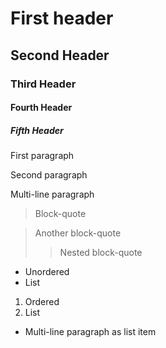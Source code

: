 # First header

## Second Header

### Third Header

#### Fourth Header

##### Fifth Header

First paragraph

Second paragraph

Multi-line
paragraph

> Block-quote

> Another block-quote
>
> > Nested block-quote

* Unordered
* List

1. Ordered
1. List

* Multi-line paragraph
  as list item
